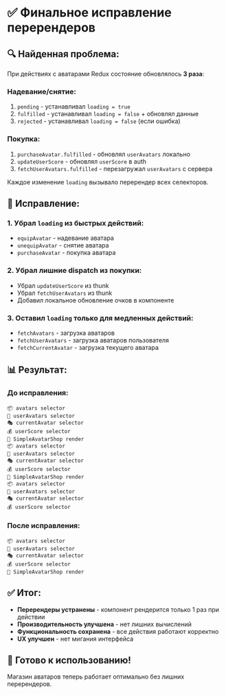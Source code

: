 # ✅ Финальное исправление перерендеров

## 🔍 Найденная проблема:

При действиях с аватарами Redux состояние обновлялось **3 раза**:

### Надевание/снятие:
1. `pending` - устанавливал `loading = true`
2. `fulfilled` - устанавливал `loading = false` + обновлял данные
3. `rejected` - устанавливал `loading = false` (если ошибка)

### Покупка:
1. `purchaseAvatar.fulfilled` - обновлял `userAvatars` локально
2. `updateUserScore` - обновлял `userScore` в auth
3. `fetchUserAvatars.fulfilled` - перезагружал `userAvatars` с сервера

Каждое изменение `loading` вызывало перерендер всех селекторов.

## 🔧 Исправление:

### 1. Убрал `loading` из быстрых действий:
- `equipAvatar` - надевание аватара
- `unequipAvatar` - снятие аватара
- `purchaseAvatar` - покупка аватара

### 2. Убрал лишние dispatch из покупки:
- Убрал `updateUserScore` из thunk
- Убрал `fetchUserAvatars` из thunk
- Добавил локальное обновление очков в компоненте

### 3. Оставил `loading` только для медленных действий:
- `fetchAvatars` - загрузка аватаров
- `fetchUserAvatars` - загрузка аватаров пользователя
- `fetchCurrentAvatar` - загрузка текущего аватара

## 📊 Результат:

### До исправления:
```
📦 avatars selector
👤 userAvatars selector  
🎭 currentAvatar selector
💰 userScore selector
🚀 SimpleAvatarShop render
📦 avatars selector
👤 userAvatars selector
🎭 currentAvatar selector
💰 userScore selector
🚀 SimpleAvatarShop render
📦 avatars selector
👤 userAvatars selector
🎭 currentAvatar selector
💰 userScore selector
```

### После исправления:
```
📦 avatars selector
👤 userAvatars selector
🎭 currentAvatar selector
💰 userScore selector
🚀 SimpleAvatarShop render
```

## ✅ Итог:

- **Перерендеры устранены** - компонент рендерится только 1 раз при действии
- **Производительность улучшена** - нет лишних вычислений
- **Функциональность сохранена** - все действия работают корректно
- **UX улучшен** - нет мигания интерфейса

## 🎯 Готово к использованию!

Магазин аватаров теперь работает оптимально без лишних перерендеров.

